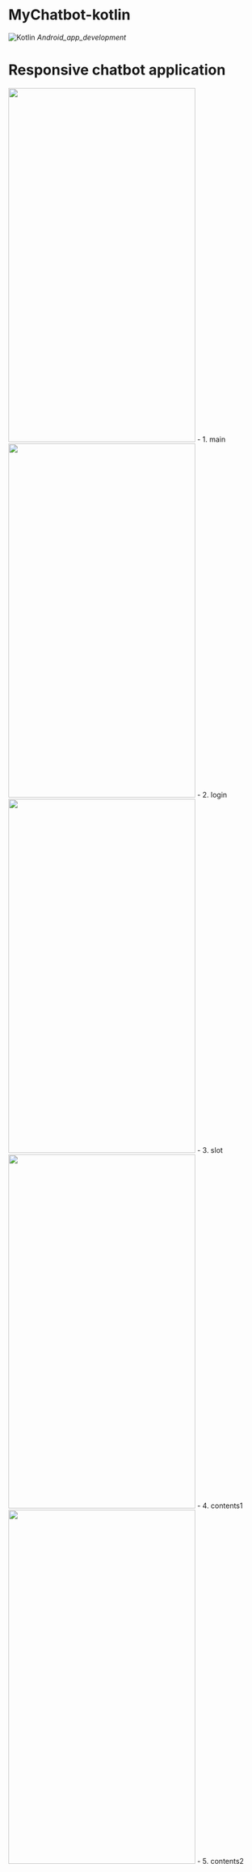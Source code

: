 # MyChatbot-kotlin
![Kotlin](https://img.shields.io/badge/Kotlin-0095D5?style-flat-square&logo=Kotlin&logoColor=white)
   _Android_app_development_


# Responsive chatbot application


<img src="https://user-images.githubusercontent.com/67156494/112649523-dfba6600-8e8d-11eb-9c9d-3806c53f74a9.JPG"  width="370" height="700">
- 1. main


<img src="https://user-images.githubusercontent.com/67156494/112649557-e648dd80-8e8d-11eb-9b4e-026d00d17808.JPG"  width="370" height="700">
- 2. login


<img src="https://user-images.githubusercontent.com/67156494/112649562-e6e17400-8e8d-11eb-817b-3d2c93c55d91.JPG"  width="370" height="700">
- 3. slot


<img src="https://user-images.githubusercontent.com/67156494/112649565-e77a0a80-8e8d-11eb-8bf5-a47ad294a02b.JPG"  width="370" height="700">
- 4. contents1


<img src="https://user-images.githubusercontent.com/67156494/112649567-e77a0a80-8e8d-11eb-9d17-d0480dfd9d0d.JPG"  width="370" height="700">
- 5. contents2
